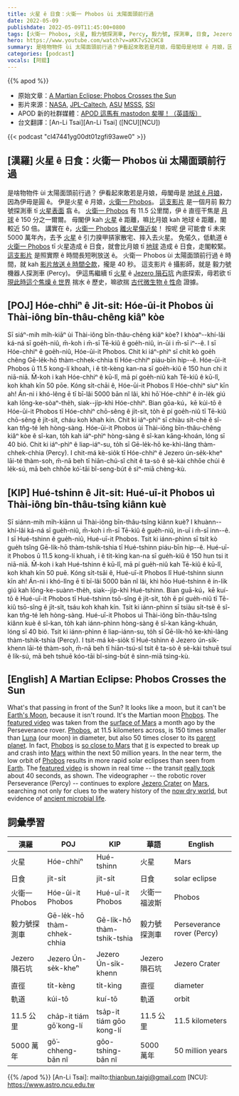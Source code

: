 ```yaml
---
title: 火星 ê 日食：火衛一 Phobos ùi 太陽面頭前行過
date: 2022-05-09
publishdate: 2022-05-09T11:45:00+0800
tags: [火衛一 Phobos, 火星, 毅力號探測車, Percy, 毅力號, 探測車, 日食, Jezero 隕石坑, 直徑, 軌道]
hero: https://www.youtube.com/watch?v=aKK7vS2CHC8
summary: 是啥物物件 ùi 太陽面頭前行過？伊看起來敢若是月娘，毋閣毋是地球 ê 月娘，因為伊毋是圓 ê。伊是火星 ê 月娘，火衛一 Phobos。
categories: [podcast]
vocals: [阿錕]
---
```


{{% apod %}}

- 原始文章：[A Martian Eclipse: Phobos Crosses the Sun](https://apod.nasa.gov/apod/ap220509.html)
- 影片來源：[NASA](https://www.nasa.gov/), [JPL-Caltech](https://www.jpl.nasa.gov), [ASU](https://mastcamz.asu.edu/) [MSSS](https://www.msss.com/), [SSI](https://www.spacescience.org/)
- APOD 新的社群媒體：[APOD 這馬有 mastodon 矣喔！（英語版）](https://botsin.space/@APoD/media)
- 台文翻譯：[An-Li Tsai][An-Li Tsai] ([NCU][NCU])

{{< podcast "cl47441yg00dt01zgfi93awe0" >}}

## [漢羅] 火星 ê 日食：火衛一 Phobos ùi 太陽面頭前行過
是啥物物件 ùi 太陽面頭前行過？
伊看起來敢若是月娘，毋閣毋是 [地球 ê 月娘][Earth's Moon]，因為伊毋是圓 ê。
伊是火星 ê 月娘，[火衛一 Phobos][Phobos 1]。
[這支影片][featured video 1] 是一個月前 毅力號探測車 tī [火星表面][surface of Mars] 翕 ê。
[火衛一 Phobos][Phobos 2] 有 11.5 公里闊，伊 ê 直徑干焦是 [月球][Luna] ê 150 分之一爾爾。
毋閣伊 kah [火星][parent planet] ê 距離，嘛比月娘 kah 地球 ê 距離，閣較近 50 倍。
講實在 ê，[火衛一 Phobos][Phobos 3] [離火星傷近矣][so close to Mars]！
按呢 [伊][it] 可能會 tī 未來 5000 萬年內，去予 [火星][Mars 1] ê 引力搝甲挵家散宅、摔入去火星。
免偌久，低軌道 ê [火衛一 Phobos][Phobos 4] tī 火星造成 ê 日食，就會比月娘 tī [地球][Earth] 造成 ê 日食，走閣較緊。
[這支影片][featured video 2] 是照實際 ê 時間長短咧放送 ê。
火衛一 Phobos ùi 太陽面頭前行過 ê 時間，就 kah [影片放送 ê 時間仝款][really took]，攏是 40 秒。
這支影片 ê 攝影師，就是 毅力號機器人探測車 (Percy)。
伊這馬繼續 tī [火星][Mars 2] ê [Jezero 隕石坑][Jezero Crater] 內底探索，毋若欲 tī [現此時這个焦燥 ê 世界][now dry world] 揣水 ê 歷史，嘛欲揣 [古代微生物 ê 性命][ancient microbial life] 證據。

## [POJ] Hóe-chhiⁿ ê Ji̍t-si̍t: Hóe-ūi-it Phobos ùi Thài-iông bīn-thâu-chêng kiâⁿ kòe
Sī siáⁿ-mih mi̍h-kiāⁿ ùi Thài-iông bīn-thâu-chêng kiâⁿ kòe?
I khòaⁿ--khí-lâi ká-ná sī goe̍h-niû, m̄-koh i m̄-sī Tē-kiû ê goe̍h-niû, in-ūi i m̄-sī iⁿ--ê.
I sī Hóe-chhiⁿ ê goe̍h-niû, Hóe-ūi-it Phobos.
Chit ki iáⁿ-phìⁿ sī chi̍t kò goe̍h chêng Gē-le̍k-hō thàm-chhek-chhia tī Hóe-chhiⁿ piáu-bīn hip--ê.
Hóe-ūi-it Phobos ū 11.5 kong-lí khoah, i ê ti̍t-kèng kan-na sī goe̍h-kiû ê 150 hun chi it niā-niā.
M̄-koh i kah Hóe-chhiⁿ ê kū-lî, mā pí goe̍h-niû kah Tē-kiû ê kū-lî, koh khah kīn 50 pōe.
Kóng si̍t-chāi ê, Hóe-ūi-it Phobos lî Hóe-chhiⁿ siuⁿ kīn ah!
Án-ni i khó-lêng ē tī bī-lâi 5000 bān nî lâi, khì hō͘ Hóe-chhiⁿ ê ín-le̍k giú kah lōng-ke-sòaⁿ-the̍h, siak--ji̍p-khì Hóe-chhiⁿ.
Bian gōa-kú，kē kúi-tō ê Hóe-ūi-it Phobos tī Hóe-chhiⁿ chō-sêng ê ji̍t-si̍t, to̍h ē pí goe̍h-niû tī Tē-kiû chō-sêng ê ji̍t-si̍t, cháu koh khah kín.
Chit ki iáⁿ-phìⁿ sī chiàu si̍t-chè ê sî-kan tn̂g-té leh hòng-sàng.
Hóe-ūi-it Phobos ùi Thài-iông bīn-thâu-chêng kiâⁿ kòe ê sî-kan, to̍h kah iáⁿ-phìⁿ hòng-sàng ê sî-kan kāng-khoán, lóng sī 40 bió.
Chit ki iáⁿ-phìⁿ ê liap-iáⁿ-su, to̍h sī Gē-le̍k-hō ke-khì-lâng thàm-chhek-chhia (Percy).
I chit-má kè-sio̍k tī Hóe-chhiⁿ ê Jezero ún-se̍k-kheⁿ lāi-té thàm-soh, m̄-nā beh tī hiān-chú-sî chit ê ta-sò ê sè-kài chhōe chúi ê le̍k-sú, mā beh chhōe kó͘-tāi bî-seng-bu̍t ê sìⁿ-miā chèng-kù.

## [KIP] Hué-tshinn ê Ji̍t-si̍t: Hué-uī-it Phobos uì Thài-iông bīn-thâu-tsîng kiânn kuè
Sī siánn-mih mi̍h-kiānn uì Thài-iông bīn-thâu-tsîng kiânn kuè?
I khuànn--khí-lâi ká-ná sī gue̍h-niû, m̄-koh i m̄-sī Tē-kiû ê gue̍h-niû, in-uī i m̄-sī inn--ê.
I sī Hué-tshinn ê gue̍h-niû, Hué-uī-it Phobos.
Tsit ki iánn-phìnn sī tsi̍t kò gue̍h tsîng Gē-li̍k-hō thàm-tshik-tshia tī Hué-tshinn piáu-bīn hip--ê.
Hué-uī-it Phobos ū 11.5 kong-lí khuah, i ê ti̍t-kìng kan-na sī gue̍h-kiû ê 150 hun tsi it niā-niā.
M̄-koh i kah Hué-tshinn ê kū-lî, mā pí gue̍h-niû kah Tē-kiû ê kū-lî, koh khah kīn 50 puē.
Kóng si̍t-tsāi ê, Hué-uī-it Phobos lî Hué-tshinn siunn kīn ah!
Án-ni i khó-lîng ē tī bī-lâi 5000 bān nî lâi, khì hōo Hué-tshinn ê ín-li̍k giú kah lōng-ke-suànn-the̍h, siak--ji̍p-khì Hué-tshinn.
Bian guā-kú，kē kuí-tō ê Hué-uī-it Phobos tī Hué-tshinn tsō-sîng ê ji̍t-si̍t, to̍h ē pí gue̍h-niû tī Tē-kiû tsō-sîng ê ji̍t-si̍t, tsáu koh khah kín.
Tsit ki iánn-phìnn sī tsiàu si̍t-tsè ê sî-kan tn̂g-té leh hòng-sàng.
Hué-uī-it Phobos uì Thài-iông bīn-thâu-tsîng kiânn kuè ê sî-kan, to̍h kah iánn-phìnn hòng-sàng ê sî-kan kāng-khuán, lóng sī 40 bió.
Tsit ki iánn-phìnn ê liap-iánn-su, to̍h sī Gē-li̍k-hō ke-khì-lâng thàm-tshik-tshia (Percy).
I tsit-má kè-sio̍k tī Hué-tshinn ê Jezero ún-si̍k-khenn lāi-té thàm-soh, m̄-nā beh tī hiān-tsú-sî tsit ê ta-sò ê sè-kài tshuē tsuí ê li̍k-sú, mā beh tshuē kóo-tāi bî-sing-bu̍t ê sìnn-miā tsìng-kù.


## [English] A Martian Eclipse: Phobos Crosses the Sun
What's that passing in front of the Sun?
It looks like a moon, but it can't be [Earth's Moon][Earth's Moon], because it isn't round.
It's the Martian moon [Phobos][Phobos 1].
The [featured video][featured video 1] was taken from the [surface of Mars][surface of Mars] a month ago by the Perseverance rover.
[Phobos][Phobos 2], at 11.5 kilometers across, is 150 times smaller than [Luna][Luna] (our moon) in diameter, but also 50 times closer to its [parent planet][parent planet].
In fact, [Phobos][Phobos 3] is [so close to Mars][so close to Mars] that [it][it] is expected to break up and crash into [Mars][Mars 1] within the next 50 million years.
In the near term, the low orbit of [Phobos][Phobos 4] results in more rapid solar eclipses than seen from [Earth][Earth].
The [featured video][featured video 2] is shown in real time -- the transit [really took][really took] about 40 seconds, as shown.
The videographer -- the robotic rover Perseverance (Percy) -- continues to explore [Jezero Crater][Jezero Crater] on [Mars][Mars 2], searching not only for clues to the watery history of the [now dry world][now dry world], but evidence of [ancient microbial life][ancient microbial life].

## 詞彙學習

|漢羅|POJ|KIP|華語|English|
|-|-|-|-|-|
|火星|Hóe-chhiⁿ|Hué-tshinn|火星|Mars|
|日食|ji̍t-si̍t|ji̍t-si̍t|日食|solar eclipse|
|火衛一 Phobos|Hóe-ūi-it Phobos|Hué-uī-it Phobos|火衛一福波斯|Phobos|
|毅力號探測車|Gē-le̍k-hō thàm-chhek-chhia|Gē-li̍k-hō thàm-tshik-tshia|毅力號探測車|Perseverance rover (Percy)|
|Jezero 隕石坑|Jezero Ún-se̍k-kheⁿ|Jezero Ún-si̍k-khenn|Jezero 隕石坑|Jezero Crater|
|直徑|ti̍t-kèng|ti̍t-kìng|直徑|diameter|
|軌道|kúi-tō|kuí-tō|軌道|orbit|
|11.5 公里|cha̍p-it tiám gō͘ kong-lí|tsa̍p-it tiám gōo kong-lí|11.5 公里|11.5 kilometers|
|5000 萬年|gō͘-chheng-bān nî|gōo-tshing-bān nî|5000 萬年|50 million years|

{{% /apod %}}
[An-Li Tsai]: mailto:thianbun.taigi@gmail.com
[NCU]: https://www.astro.ncu.edu.tw

[copyright]: https://apod.nasa.gov/apod/fap/lib/about_apod.html#srapply

[Earth's Moon]:https://solarsystem.nasa.gov/moons/earths-moon/overview/
[Phobos 1]:https://solarsystem.nasa.gov/moons/mars-moons/phobos/in-depth/
[featured video 1]:https://www.jpl.nasa.gov/news/nasas-perseverance-rover-captures-video-of-solar-eclipse-on-mars
[surface of Mars]:https://apod.nasa.gov/apod/ap131208.html
[Phobos 2]:https://en.wikipedia.org/wiki/Phobos_(moon)
[Luna]:https://apod.nasa.gov/apod/ap180604.html
[parent planet]:https://apod.nasa.gov/apod/ap160529.html
[Phobos 3]:https://apod.nasa.gov/apod/ap181125.html
[so close to Mars]:https://apod.nasa.gov/apod/ap101201.html
[it]:https://apod.nasa.gov/apod/ap110124.html
[Mars 1]:https://solarsystem.nasa.gov/planets/mars/overview/
[Phobos 4]:https://apod.nasa.gov/apod/ap151122.html
[Earth]:https://solarsystem.nasa.gov/planets/earth/overview/
[featured video 2]:https://photojournal.jpl.nasa.gov/catalog/PIA25179
[really took]:https://www.petplace.com/static/c90c1409bcddbbe337138f3bb2f63667/ac7fd/shutterstock_246058558-1.png
[Jezero Crater]:https://mars.nasa.gov/mars2020/mission/science/landing-site/
[Mars 2]:https://spaceplace.nasa.gov/all-about-mars/en/
[now dry world]:https://apod.nasa.gov/apod/ap190314.html
[ancient microbial life]:https://www.nasa.gov/feature/jpl/searching-for-life-in-nasa-s-perseverance-mars-samples
